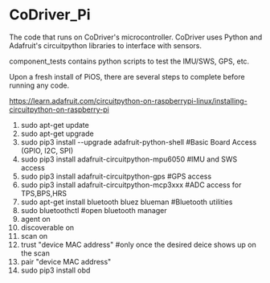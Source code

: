 # CoDriver_Pi
The code that runs on CoDriver's microcontroller. CoDriver uses Python and Adafruit's circuitpython libraries to interface with sensors.

component_tests contains python scripts to test the IMU/SWS, GPS, etc.

Upon a fresh install of PiOS, there are several steps to complete before running any code.

https://learn.adafruit.com/circuitpython-on-raspberrypi-linux/installing-circuitpython-on-raspberry-pi

1. sudo apt-get update
2. sudo apt-get upgrade
3. sudo pip3 install --upgrade adafruit-python-shell    #Basic Board Access (GPIO, I2C, SPI)
4. sudo pip3 install adafruit-circuitpython-mpu6050     #IMU and SWS access
5. sudo pip3 install adafruit-circuitpython-gps         #GPS access
6. sudo pip3 install adafruit-circuitpython-mcp3xxx     #ADC access for TPS,BPS,HRS
7. sudo apt-get install bluetooth bluez blueman   #Bluetooth utilities
8. sudo bluetoothctl    #open bluetooth manager
9. agent on
10. discoverable on
11. scan on             
12. trust "device MAC address" #only once the desired deice shows up on the scan
13. pair "device MAC address"
14. sudo pip3 install obd